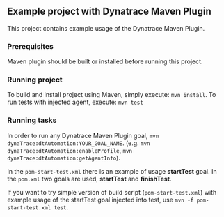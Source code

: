 ## Example project with Dynatrace Maven Plugin

This project contains example usage of the Dynatrace Maven Plugin.

### Prerequisites

Maven plugin should be built or installed before running this project.

### Running project

To build and install project using Maven, simply execute: `mvn install`.
To run tests with injected agent, execute: `mvn test`

### Running tasks

In order to run any Dynatrace Maven Plugin goal, `mvn dynaTrace:dtAutomation:YOUR_GOAL_NAME`. (e.g. `mvn dynaTrace:dtAutomation:enableProfile`, `mvn dynaTrace:dtAutomation:getAgentInfo`).

In the `pom-start-test.xml` there is an example of usage **startTest** goal.
In the `pom.xml` two goals are used, **startTest** and **finishTest**.

If you want to try simple version of build script (`pom-start-test.xml`) with example usage of the startTest goal injected into test, use `mvn -f pom-start-test.xml test`.
